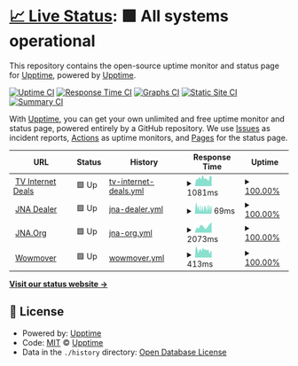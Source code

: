 # [📈 Live Status](https://upptime.github.io/upptime): <!--live status--> **🟩 All systems operational**

This repository contains the open-source uptime monitor and status page for [Upptime](https://upptime.js.org), powered by [Upptime](https://github.com/upptime/upptime).

[![Uptime CI](https://github.com/upptime/upptime/workflows/Uptime%20CI/badge.svg)](https://github.com/upptime/upptime/actions?query=workflow%3A%22Uptime+CI%22)
[![Response Time CI](https://github.com/upptime/upptime/workflows/Response%20Time%20CI/badge.svg)](https://github.com/upptime/upptime/actions?query=workflow%3A%22Response+Time+CI%22)
[![Graphs CI](https://github.com/upptime/upptime/workflows/Graphs%20CI/badge.svg)](https://github.com/upptime/upptime/actions?query=workflow%3A%22Graphs+CI%22)
[![Static Site CI](https://github.com/upptime/upptime/workflows/Static%20Site%20CI/badge.svg)](https://github.com/upptime/upptime/actions?query=workflow%3A%22Static+Site+CI%22)
[![Summary CI](https://github.com/upptime/upptime/workflows/Summary%20CI/badge.svg)](https://github.com/upptime/upptime/actions?query=workflow%3A%22Summary+CI%22)

With [Upptime](https://upptime.js.org), you can get your own unlimited and free uptime monitor and status page, powered entirely by a GitHub repository. We use [Issues](https://github.com/upptime/upptime/issues) as incident reports, [Actions](https://github.com/upptime/upptime/actions) as uptime monitors, and [Pages](https://upptime.github.io/upptime) for the status page.

<!--start: status pages-->
<!-- This summary is generated by Upptime (https://github.com/upptime/upptime) -->
<!-- Do not edit this manually, your changes will be overwritten -->
<!-- prettier-ignore -->
| URL | Status | History | Response Time | Uptime |
| --- | ------ | ------- | ------------- | ------ |
| <img alt="" src="https://icons.duckduckgo.com/ip3/www.tvinternetdeals.org.ico" height="13"> [TV Internet Deals](https://www.tvinternetdeals.org) | 🟩 Up | [tv-internet-deals.yml](https://github.com/iamthenewking/stats/commits/HEAD/history/tv-internet-deals.yml) | <details><summary><img alt="Response time graph" src="./graphs/tv-internet-deals/response-time-week.png" height="20"> 1081ms</summary><br><a href="https://upptime.github.io/upptime/history/tv-internet-deals"><img alt="Response time 1081" src="https://img.shields.io/endpoint?url=https%3A%2F%2Fraw.githubusercontent.com%2Fiamthenewking%2Fstats%2FHEAD%2Fapi%2Ftv-internet-deals%2Fresponse-time.json"></a><br><a href="https://upptime.github.io/upptime/history/tv-internet-deals"><img alt="24-hour response time 1081" src="https://img.shields.io/endpoint?url=https%3A%2F%2Fraw.githubusercontent.com%2Fiamthenewking%2Fstats%2FHEAD%2Fapi%2Ftv-internet-deals%2Fresponse-time-day.json"></a><br><a href="https://upptime.github.io/upptime/history/tv-internet-deals"><img alt="7-day response time 1081" src="https://img.shields.io/endpoint?url=https%3A%2F%2Fraw.githubusercontent.com%2Fiamthenewking%2Fstats%2FHEAD%2Fapi%2Ftv-internet-deals%2Fresponse-time-week.json"></a><br><a href="https://upptime.github.io/upptime/history/tv-internet-deals"><img alt="30-day response time 1081" src="https://img.shields.io/endpoint?url=https%3A%2F%2Fraw.githubusercontent.com%2Fiamthenewking%2Fstats%2FHEAD%2Fapi%2Ftv-internet-deals%2Fresponse-time-month.json"></a><br><a href="https://upptime.github.io/upptime/history/tv-internet-deals"><img alt="1-year response time 1081" src="https://img.shields.io/endpoint?url=https%3A%2F%2Fraw.githubusercontent.com%2Fiamthenewking%2Fstats%2FHEAD%2Fapi%2Ftv-internet-deals%2Fresponse-time-year.json"></a></details> | <details><summary><a href="https://upptime.github.io/upptime/history/tv-internet-deals">100.00%</a></summary><a href="https://upptime.github.io/upptime/history/tv-internet-deals"><img alt="All-time uptime 100.00%" src="https://img.shields.io/endpoint?url=https%3A%2F%2Fraw.githubusercontent.com%2Fiamthenewking%2Fstats%2FHEAD%2Fapi%2Ftv-internet-deals%2Fuptime.json"></a><br><a href="https://upptime.github.io/upptime/history/tv-internet-deals"><img alt="24-hour uptime 100.00%" src="https://img.shields.io/endpoint?url=https%3A%2F%2Fraw.githubusercontent.com%2Fiamthenewking%2Fstats%2FHEAD%2Fapi%2Ftv-internet-deals%2Fuptime-day.json"></a><br><a href="https://upptime.github.io/upptime/history/tv-internet-deals"><img alt="7-day uptime 100.00%" src="https://img.shields.io/endpoint?url=https%3A%2F%2Fraw.githubusercontent.com%2Fiamthenewking%2Fstats%2FHEAD%2Fapi%2Ftv-internet-deals%2Fuptime-week.json"></a><br><a href="https://upptime.github.io/upptime/history/tv-internet-deals"><img alt="30-day uptime 100.00%" src="https://img.shields.io/endpoint?url=https%3A%2F%2Fraw.githubusercontent.com%2Fiamthenewking%2Fstats%2FHEAD%2Fapi%2Ftv-internet-deals%2Fuptime-month.json"></a><br><a href="https://upptime.github.io/upptime/history/tv-internet-deals"><img alt="1-year uptime 100.00%" src="https://img.shields.io/endpoint?url=https%3A%2F%2Fraw.githubusercontent.com%2Fiamthenewking%2Fstats%2FHEAD%2Fapi%2Ftv-internet-deals%2Fuptime-year.json"></a></details>
| <img alt="" src="https://icons.duckduckgo.com/ip3/www.jnadealerprogram.com.ico" height="13"> [JNA Dealer](https://www.jnadealerprogram.com/) | 🟩 Up | [jna-dealer.yml](https://github.com/iamthenewking/stats/commits/HEAD/history/jna-dealer.yml) | <details><summary><img alt="Response time graph" src="./graphs/jna-dealer/response-time-week.png" height="20"> 69ms</summary><br><a href="https://upptime.github.io/upptime/history/jna-dealer"><img alt="Response time 69" src="https://img.shields.io/endpoint?url=https%3A%2F%2Fraw.githubusercontent.com%2Fiamthenewking%2Fstats%2FHEAD%2Fapi%2Fjna-dealer%2Fresponse-time.json"></a><br><a href="https://upptime.github.io/upptime/history/jna-dealer"><img alt="24-hour response time 69" src="https://img.shields.io/endpoint?url=https%3A%2F%2Fraw.githubusercontent.com%2Fiamthenewking%2Fstats%2FHEAD%2Fapi%2Fjna-dealer%2Fresponse-time-day.json"></a><br><a href="https://upptime.github.io/upptime/history/jna-dealer"><img alt="7-day response time 69" src="https://img.shields.io/endpoint?url=https%3A%2F%2Fraw.githubusercontent.com%2Fiamthenewking%2Fstats%2FHEAD%2Fapi%2Fjna-dealer%2Fresponse-time-week.json"></a><br><a href="https://upptime.github.io/upptime/history/jna-dealer"><img alt="30-day response time 69" src="https://img.shields.io/endpoint?url=https%3A%2F%2Fraw.githubusercontent.com%2Fiamthenewking%2Fstats%2FHEAD%2Fapi%2Fjna-dealer%2Fresponse-time-month.json"></a><br><a href="https://upptime.github.io/upptime/history/jna-dealer"><img alt="1-year response time 69" src="https://img.shields.io/endpoint?url=https%3A%2F%2Fraw.githubusercontent.com%2Fiamthenewking%2Fstats%2FHEAD%2Fapi%2Fjna-dealer%2Fresponse-time-year.json"></a></details> | <details><summary><a href="https://upptime.github.io/upptime/history/jna-dealer">100.00%</a></summary><a href="https://upptime.github.io/upptime/history/jna-dealer"><img alt="All-time uptime 100.00%" src="https://img.shields.io/endpoint?url=https%3A%2F%2Fraw.githubusercontent.com%2Fiamthenewking%2Fstats%2FHEAD%2Fapi%2Fjna-dealer%2Fuptime.json"></a><br><a href="https://upptime.github.io/upptime/history/jna-dealer"><img alt="24-hour uptime 100.00%" src="https://img.shields.io/endpoint?url=https%3A%2F%2Fraw.githubusercontent.com%2Fiamthenewking%2Fstats%2FHEAD%2Fapi%2Fjna-dealer%2Fuptime-day.json"></a><br><a href="https://upptime.github.io/upptime/history/jna-dealer"><img alt="7-day uptime 100.00%" src="https://img.shields.io/endpoint?url=https%3A%2F%2Fraw.githubusercontent.com%2Fiamthenewking%2Fstats%2FHEAD%2Fapi%2Fjna-dealer%2Fuptime-week.json"></a><br><a href="https://upptime.github.io/upptime/history/jna-dealer"><img alt="30-day uptime 100.00%" src="https://img.shields.io/endpoint?url=https%3A%2F%2Fraw.githubusercontent.com%2Fiamthenewking%2Fstats%2FHEAD%2Fapi%2Fjna-dealer%2Fuptime-month.json"></a><br><a href="https://upptime.github.io/upptime/history/jna-dealer"><img alt="1-year uptime 100.00%" src="https://img.shields.io/endpoint?url=https%3A%2F%2Fraw.githubusercontent.com%2Fiamthenewking%2Fstats%2FHEAD%2Fapi%2Fjna-dealer%2Fuptime-year.json"></a></details>
| <img alt="" src="https://icons.duckduckgo.com/ip3/jna.org.ico" height="13"> [JNA.Org](https://jna.org/) | 🟩 Up | [jna-org.yml](https://github.com/iamthenewking/stats/commits/HEAD/history/jna-org.yml) | <details><summary><img alt="Response time graph" src="./graphs/jna-org/response-time-week.png" height="20"> 2073ms</summary><br><a href="https://upptime.github.io/upptime/history/jna-org"><img alt="Response time 2073" src="https://img.shields.io/endpoint?url=https%3A%2F%2Fraw.githubusercontent.com%2Fiamthenewking%2Fstats%2FHEAD%2Fapi%2Fjna-org%2Fresponse-time.json"></a><br><a href="https://upptime.github.io/upptime/history/jna-org"><img alt="24-hour response time 2073" src="https://img.shields.io/endpoint?url=https%3A%2F%2Fraw.githubusercontent.com%2Fiamthenewking%2Fstats%2FHEAD%2Fapi%2Fjna-org%2Fresponse-time-day.json"></a><br><a href="https://upptime.github.io/upptime/history/jna-org"><img alt="7-day response time 2073" src="https://img.shields.io/endpoint?url=https%3A%2F%2Fraw.githubusercontent.com%2Fiamthenewking%2Fstats%2FHEAD%2Fapi%2Fjna-org%2Fresponse-time-week.json"></a><br><a href="https://upptime.github.io/upptime/history/jna-org"><img alt="30-day response time 2073" src="https://img.shields.io/endpoint?url=https%3A%2F%2Fraw.githubusercontent.com%2Fiamthenewking%2Fstats%2FHEAD%2Fapi%2Fjna-org%2Fresponse-time-month.json"></a><br><a href="https://upptime.github.io/upptime/history/jna-org"><img alt="1-year response time 2073" src="https://img.shields.io/endpoint?url=https%3A%2F%2Fraw.githubusercontent.com%2Fiamthenewking%2Fstats%2FHEAD%2Fapi%2Fjna-org%2Fresponse-time-year.json"></a></details> | <details><summary><a href="https://upptime.github.io/upptime/history/jna-org">100.00%</a></summary><a href="https://upptime.github.io/upptime/history/jna-org"><img alt="All-time uptime 100.00%" src="https://img.shields.io/endpoint?url=https%3A%2F%2Fraw.githubusercontent.com%2Fiamthenewking%2Fstats%2FHEAD%2Fapi%2Fjna-org%2Fuptime.json"></a><br><a href="https://upptime.github.io/upptime/history/jna-org"><img alt="24-hour uptime 100.00%" src="https://img.shields.io/endpoint?url=https%3A%2F%2Fraw.githubusercontent.com%2Fiamthenewking%2Fstats%2FHEAD%2Fapi%2Fjna-org%2Fuptime-day.json"></a><br><a href="https://upptime.github.io/upptime/history/jna-org"><img alt="7-day uptime 100.00%" src="https://img.shields.io/endpoint?url=https%3A%2F%2Fraw.githubusercontent.com%2Fiamthenewking%2Fstats%2FHEAD%2Fapi%2Fjna-org%2Fuptime-week.json"></a><br><a href="https://upptime.github.io/upptime/history/jna-org"><img alt="30-day uptime 100.00%" src="https://img.shields.io/endpoint?url=https%3A%2F%2Fraw.githubusercontent.com%2Fiamthenewking%2Fstats%2FHEAD%2Fapi%2Fjna-org%2Fuptime-month.json"></a><br><a href="https://upptime.github.io/upptime/history/jna-org"><img alt="1-year uptime 100.00%" src="https://img.shields.io/endpoint?url=https%3A%2F%2Fraw.githubusercontent.com%2Fiamthenewking%2Fstats%2FHEAD%2Fapi%2Fjna-org%2Fuptime-year.json"></a></details>
| <img alt="" src="https://icons.duckduckgo.com/ip3/wowmover.com.ico" height="13"> [Wowmover](https://wowmover.com/) | 🟩 Up | [wowmover.yml](https://github.com/iamthenewking/stats/commits/HEAD/history/wowmover.yml) | <details><summary><img alt="Response time graph" src="./graphs/wowmover/response-time-week.png" height="20"> 413ms</summary><br><a href="https://upptime.github.io/upptime/history/wowmover"><img alt="Response time 413" src="https://img.shields.io/endpoint?url=https%3A%2F%2Fraw.githubusercontent.com%2Fiamthenewking%2Fstats%2FHEAD%2Fapi%2Fwowmover%2Fresponse-time.json"></a><br><a href="https://upptime.github.io/upptime/history/wowmover"><img alt="24-hour response time 413" src="https://img.shields.io/endpoint?url=https%3A%2F%2Fraw.githubusercontent.com%2Fiamthenewking%2Fstats%2FHEAD%2Fapi%2Fwowmover%2Fresponse-time-day.json"></a><br><a href="https://upptime.github.io/upptime/history/wowmover"><img alt="7-day response time 413" src="https://img.shields.io/endpoint?url=https%3A%2F%2Fraw.githubusercontent.com%2Fiamthenewking%2Fstats%2FHEAD%2Fapi%2Fwowmover%2Fresponse-time-week.json"></a><br><a href="https://upptime.github.io/upptime/history/wowmover"><img alt="30-day response time 413" src="https://img.shields.io/endpoint?url=https%3A%2F%2Fraw.githubusercontent.com%2Fiamthenewking%2Fstats%2FHEAD%2Fapi%2Fwowmover%2Fresponse-time-month.json"></a><br><a href="https://upptime.github.io/upptime/history/wowmover"><img alt="1-year response time 413" src="https://img.shields.io/endpoint?url=https%3A%2F%2Fraw.githubusercontent.com%2Fiamthenewking%2Fstats%2FHEAD%2Fapi%2Fwowmover%2Fresponse-time-year.json"></a></details> | <details><summary><a href="https://upptime.github.io/upptime/history/wowmover">100.00%</a></summary><a href="https://upptime.github.io/upptime/history/wowmover"><img alt="All-time uptime 100.00%" src="https://img.shields.io/endpoint?url=https%3A%2F%2Fraw.githubusercontent.com%2Fiamthenewking%2Fstats%2FHEAD%2Fapi%2Fwowmover%2Fuptime.json"></a><br><a href="https://upptime.github.io/upptime/history/wowmover"><img alt="24-hour uptime 100.00%" src="https://img.shields.io/endpoint?url=https%3A%2F%2Fraw.githubusercontent.com%2Fiamthenewking%2Fstats%2FHEAD%2Fapi%2Fwowmover%2Fuptime-day.json"></a><br><a href="https://upptime.github.io/upptime/history/wowmover"><img alt="7-day uptime 100.00%" src="https://img.shields.io/endpoint?url=https%3A%2F%2Fraw.githubusercontent.com%2Fiamthenewking%2Fstats%2FHEAD%2Fapi%2Fwowmover%2Fuptime-week.json"></a><br><a href="https://upptime.github.io/upptime/history/wowmover"><img alt="30-day uptime 100.00%" src="https://img.shields.io/endpoint?url=https%3A%2F%2Fraw.githubusercontent.com%2Fiamthenewking%2Fstats%2FHEAD%2Fapi%2Fwowmover%2Fuptime-month.json"></a><br><a href="https://upptime.github.io/upptime/history/wowmover"><img alt="1-year uptime 100.00%" src="https://img.shields.io/endpoint?url=https%3A%2F%2Fraw.githubusercontent.com%2Fiamthenewking%2Fstats%2FHEAD%2Fapi%2Fwowmover%2Fuptime-year.json"></a></details>

<!--end: status pages-->

[**Visit our status website →**](https://upptime.github.io/upptime)

## 📄 License

- Powered by: [Upptime](https://github.com/upptime/upptime)
- Code: [MIT](./LICENSE) © [Upptime](https://upptime.js.org)
- Data in the `./history` directory: [Open Database License](https://opendatacommons.org/licenses/odbl/1-0/)
